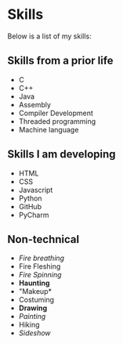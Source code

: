 # Skills

Below is a list of my skills:

## Skills from a prior life
- C
- C++
- Java
- Assembly
- Compiler Development
- Threaded programming
- Machine language

## Skills I am developing
- HTML
- CSS
- Javascript
- Python
- GitHub
- PyCharm

## Non-technical
- *Fire breathing*
- Fire Fleshing
- *Fire Spinning*
- **Haunting**
- "Makeup*
- Costuming
- **Drawing**
- *Painting*
- Hiking
- *Sideshow*
